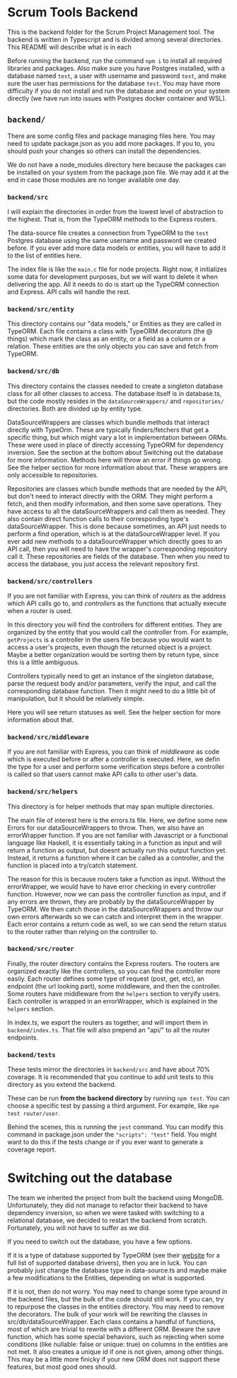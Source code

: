 # Scrum Tools Backend 
This is the backend folder for the Scrum Project Management tool. The backend is written in Typescript and is divided among several directories. This README will describe what is in each

Before running the backend, run the command ` npm i ` to install all required libraries and packages. Also make sure you have Postgres installed, with a database named `test`, a user with username and password `test`, and make sure the user has permissions for the database `test`. You may have more difficulty if you do not install and run the database and node on your system directly (we have run into issues with Postgres docker container and WSL).

## `backend/`

There are some config files and package managing files here. You may need to update package.json as you add more packages. If you to, you should push your changes so others can install the dependencies.

We do not have a node_modules directory here because the packages can be installed on your system from the package.json file. We may add it at the end in case those modules are no longer available one day.

### `backend/src`

I will explain the directories in order from the lowest level of abstraction to the highest. That is, from the TypeORM methods to the Express routers.

The data-source file creates a connection from TypeORM to the `test` Postgres database using the same username and password we created before. If you ever add more data models or entities, you will have to add it to the list of entities here.

The index file is like the `main.c` file for node projects. Right now, it initializes some data for development purposes, but we will want to delete it when delivering the app. All it needs to do is start up the TypeORM connection and Express. API calls will handle the rest.

### `backend/src/entity`

This directory contains our "data models," or Entities as they are called in TypeORM. Each file contains a class with TypeORM decorators (the @ things) which mark the class as an entity, or a field as a column or a relation. These entities are the only objects you can save and fetch from TypeORM.

### `backend/src/db`

This directory contains the classes needed to create a singleton database class for all other classes to access. The database itself is in database.ts, but the code mostly resides in the `dataSourceWrappers/` and `repositories/` directories. Both are divided up by entity type. 

DataSourceWrappers are classes which bundle methods that interact directly with TypeOrm. These are typically finders/fetchers that get a specific thing, but which might vary a lot in implementation between ORMs. These were used in place of directly accessing TypeORM for dependency inversion. See the section at the bottom about Switching out the database for more information. Methods here will throw an error if things go wrong. See the helper section for more information about that. These wrappers are only accessible to repositories.

Repositories are classes which bundle methods that are needed by the API, but don't need to interact directly with the ORM. They might perform a fetch, and then modify information, and then some save operations. They have access to all the dataSourceWrappers and call them as needed. They also contain direct function calls to their corresponding type's dataSourceWrapper. This is done because sometimes, an API just needs to perform a find operation, which is at the dataSourceWrapper level. If you ever add new methods to a dataSourceWrapper which directly goes to an API call, then you will need to have the wrapper's corresponding repository call it. These repositories are fields of the database. Then when you need to access the database, you just access the relevant repository first.

### `backend/src/controllers`

If you are not familiar with Express, you can think of *routers* as the address which API calls go to, and *controllers* as the functions that actually execute when a router is used.

In this directory you will find the controllers for different entities. They are organized by the entity that you would call the controller from. For example, `getProjects` is a controller in the users file because you would want to access a user's projects, even though the returned object is a project. Maybe a better organization would be sorting them by return type, since this is a little ambiguous.

Controllers typically need to get an instance of the singleton database, parse the request body and/or parameters, verify the input, and call the corresponding database function. Then it might need to do a little bit of manipulation, but it should be relatively simple.

Here you will see return statuses as well. See the helper section for more information about that.

### `backend/src/middleware`

If you are not familiar with Express, you can think of *middleware* as code which is executed before or after a controller is executed. Here, we defin the type for a user and perform some verification steps before a controller is called so that users cannot make API calls to other user's data.

### `backend/src/helpers`

This directory is for helper methods that may span multiple directories.

The main file of interest here is the errors.ts file. Here, we define some new Errors for our dataSourceWrappers to throw. Then, we also have an errorWrapper function. If you are not familiar with Javascript or a functional language like Haskell, it is essentially taking in a function as input and will return a function as output, but doesnt actually run this output function yet. Instead, it returns a function where it can be called as a controller, and the function is placed into a try/catch statement.

The reason for this is because routers take a function as input. Without the errorWrapper, we would have to have error checking in every controller function. However, now we can pass the controller function as input, and if any errors are thrown, they are probably by the dataSourceWrapper by TypeORM. We then catch those in the dataSourceWrappers and throw our own errors afterwards so we can catch and interpret them in the wrapper. Each error contains a return code as well, so we can send the return status to the router rather than relying on the controller to.

### `backend/src/router`

Finally, the router directory contains the Express routers. The routers are organized exactly like the controllers, so you can find the controller more easily. Each router defines some type of request (post, get, etc), an endpoint (the url looking part), some middleware, and then the controller. Some routers have middleware from the `helpers` section to veryify users. Each controller is wrapped in an errorWrapper, which is explained in the `helpers` section.

In index.ts, we export the routers as together, and will import them in `backend/index.ts`. That file will also prepend an "api/" to all the router endpoints.

### `backend/tests`

These tests mirror the directories in `backend/src` and have about 70% coverage. It is recommended that you continue to add unit tests to this directory as you extend the backend.

These can be run **from the backend directory** by running `npm test`. You can choose a specific test by passing a third argument. For example, like `npm test router/user`.

Behind the scenes, this is running the `jest` command. You can modify this command in package.json under the `"scripts": "test"` field. You might want to do this if the tests change or if you ever want to generate a coverage report.

# Switching out the database

The team we inherited the project from built the backend using MongoDB. Unfortunately, they did not manage to refactor their backend to have dependency inversion, so when we were tasked with switching to a relational database, we decided to restart the backend from scratch. Fortunately, you will not have to suffer as we did.

If you need to switch out the database, you have a few options.

If it is a type of database supported by TypeORM (see their [website](https://typeorm.io/#installation) for a full list of supported database drivers), then you are in luck. You can probably just change the database type in data-source.ts and maybe make a few modifications to the Entities, depending on what is supported.

If it is not, then do not worry. You may need to change some type around in the backend files, but the bulk of the code should still work. If you can, try to repurpose the classes in the entities directory. You may need to remove the decorators. The bulk of your work will be rewriting the classes in src/db/dataSourceWrapper. Each class contains a handful of functions, most of which are trivial to rewrite with a different ORM. Beware the save function, which has some special behaviors, such as rejecting when some conditions (like nullable: false or unique: true) on columns in the entities are not met. It also creates a unique id if one is not given, among other things. This may be a little more finicky if your new ORM does not support these features, but most good ones should.
